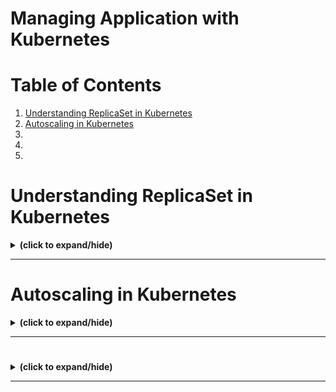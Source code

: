 # Managing Application with Kubernetes

# Table of Contents
1. [Understanding ReplicaSet in Kubernetes](#replica_set)
2. [Autoscaling in Kubernetes](#autoscaling)
3. [](#rolling_updates)
4. [](#configMaps_and_secrets)
5. [](#servic_binding)




<a id="replica_set"></a>
# Understanding ReplicaSet in Kubernetes
<details close>
<summary><b>(click to expand/hide)</b></summary>
<!-- MarkdownTOC -->

## Overview
- A ReplicaSet ensures that a specified number of pod replicas are running at any given time.
- It is crucial for ensuring high availability, handling outages, and accommodating application demand.

## Limitations of Single-Pod Deployments
Single pods can't:
- Handle increased load through load balancing.
- Provide redundancy (single point of failure).
- Ensure high availability or automatic restarts during outages.

## Benefits of ReplicaSet
- **Scalability & Redundancy**: Adjusts the number of running pods to meet the desired state.
- **Failure Handling**: Automatically replaces failed pods.
- **Controlled by Deployment**: It's recommended to manage ReplicaSets through deployments for additional features.

## How ReplicaSet Works
- Doesn't own pods but uses labels to identify which pods to manage.
- Ensures the actual running pods match the desired state.
- Created automatically through deployments.

## Working with ReplicaSet
- A ReplicaSet is generated by default when a deployment is created.
- You can create a ReplicaSet directly using a YAML file with `kind: ReplicaSet`.
- Recommended to use within a deployment for added benefits and easier management.

## Commands for Managing ReplicaSet
- Create a deployment: `kubectl create -f deployment.yaml`
- Check created ReplicaSet: `kubectl get ReplicaSet`
- Create a ReplicaSet directly: `kubectl create -f replicaset.yaml`
- Scale a deployment: `kubectl scale deployment <DEPLOYMENT_NAME> --replicas=3`
- Check running pods: `kubectl get pods`
- Delete a pod: `kubectl delete pod <POD_NAME>`

## Scaling and Desired State
- ReplicaSets allow for scaling operations by adjusting the number of replicas.
- They continuously monitor and maintain the state of pods to ensure it matches the desired configuration.
- If a pod is manually deleted or added, the ReplicaSet takes action to correct the total count back to the desired state.

## Best Practices
- While ReplicaSets can be created directly, it's a best practice to use deployments.
- Deployments offer additional features, including rolling updates.

## Conclusion
- ReplicaSets are essential for high availability, scaling, and resilience in Kubernetes applications.
- They work best under the management of deployments for streamlined updates and features.

## Additional Resources
- More on Kubernetes ReplicaSets can be found in the [official documentation](https://kubernetes.io/docs/concepts/workloads/controllers/replicaset/).

<!-- /MarkdownTOC -->
</details>

---

<a id="autoscaling"></a>
# Autoscaling in Kubernetes
<details close>
<summary><b>(click to expand/hide)</b></summary>
<!-- MarkdownTOC -->

## Overview
Autoscaling optimizes resource usage and costs by automatically adjusting the number of running instances or resources in response to current demand.

### Objectives
- Understand what autoscaling is.
- Identify the types of autoscalers in Kubernetes.
- Learn how each autoscaler operates.

## Types of Autoscalers

### 1. Horizontal Pod Autoscaler (HPA)
- Adjusts the number of pod instances in a deployment or ReplicaSet.
- Operates based on CPU utilization or other select metrics.
- Responds to the workload changes by scaling the number of pods up or down.

#### How HPA Works
- Metrics like CPU utilization trigger scaling actions.
- As demand increases, HPA increases the number of pods ("scaling out").
- When demand drops, HPA decreases the number of pods ("scaling in").

### 2. Vertical Pod Autoscaler (VPA)
- Adjusts the compute resources of containers in pods.
- Increases or decreases the CPU and memory reservations as needed.
- Not typically used alongside HPA for the same resource metrics.

#### How VPA Works
- VPA adjusts the resources of the pods (CPU, memory) based on demand.
- During high demand, VPA increases resources ("scaling up").
- As demand decreases, it reduces the resources ("scaling down").

### 3. Cluster Autoscaler (CA)
- Adjusts the size of the Kubernetes cluster.
- Adds or removes nodes from the cluster based on the overall demand.

#### How CA Works
- When pod requests increase, CA adds new nodes to the cluster.
- CA removes nodes during low demand to optimize resource usage and costs.

## Key Takeaways
- Autoscalers ensure efficient use of resources in a Kubernetes cluster.
- HPA, VPA, and CA serve different purposes and can sometimes be used in combination for effective scaling.
- It's essential to choose the right type of autoscaler based on workload requirements and cost considerations.

## Best Practices
- Use `autoscale` command for HPA instead of manual configuration for ease of use.
- Don't use VPA and HPA together on the same CPU/memory metrics.
- Analyze specific needs to choose the appropriate autoscaler or combination of autoscalers.

<!-- /MarkdownTOC -->
</details>

---

<a id="binary"></a>
# 
<details close>
<summary><b>(click to expand/hide)</b></summary>
<!-- MarkdownTOC -->



<!-- /MarkdownTOC -->
</details>

---
